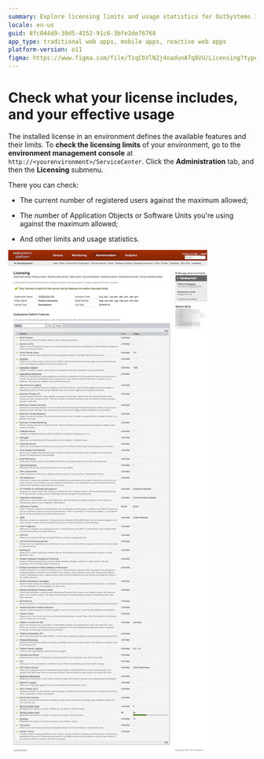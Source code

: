 ```yaml
---
summary: Explore licensing limits and usage statistics for OutSystems 11 (O11) through the environment management console.
locale: en-us
guid: 8fc044d9-39d5-4152-91c6-3bfe2de76768
app_type: traditional web apps, mobile apps, reactive web apps
platform-version: o11
figma: https://www.figma.com/file/TzqCbVlN2j4nadunA7q8VU/Licensing?type=design&node-id=1318%3A961&mode=design&t=VnW42OvKxOaaShU8-1
---
```


# Check what your license includes, and your effective usage

The installed license in an environment defines the available features and their limits. To **check the licensing limits** of your environment, go to the **environment management console** at `http://<yourenvironment>/ServiceCenter`. Click the **Administration** tab, and then the **Licensing** submenu.

There you can check:

* The current number of registered users against the maximum allowed;

* The number of Application Objects or Software Units you're using against the maximum allowed;

* And other limits and usage statistics.

![Screenshot of the Environment Management Console showing the Licensing screen with various platform features and their usage limits.](images/check-license-includes_0.png "Environment Management Console Licensing Screen")

